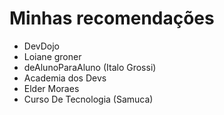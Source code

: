 # Minhas recomendações

+ DevDojo
+ Loiane groner
+ deAlunoParaAluno (Italo Grossi)
+ Academia dos Devs
+ Elder Moraes
+ Curso De Tecnologia (Samuca)

